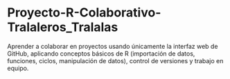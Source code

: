 # Proyecto-R-Colaborativo-Tralaleros_Tralalas
Aprender a colaborar en proyectos usando únicamente la interfaz web de GitHub,  aplicando conceptos básicos de R (importación de datos, funciones, ciclos,  manipulación de datos), control de versiones y trabajo en equipo.
